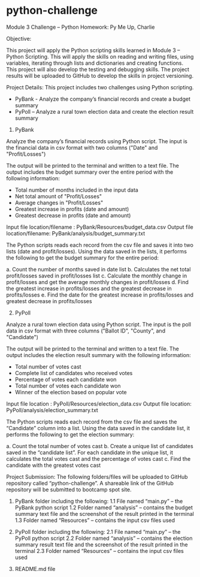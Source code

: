 # python-challenge
Module 3 Challenge – Python Homework:  Py Me Up, Charlie

Objective:

This project will apply the Python scripting skills learned in Module 3 – Python Scripting. This will apply the skills on reading and writing files, using variables, iterating through lists and dictionaries and creating functions.  This project will also develop the testing and debugging skills. The project results will be uploaded to GitHub to develop the skills in project versioning.

Project Details:
This project includes two challenges using Python scripting. 
-    PyBank - Analyze the company’s financial records and create a budget summary
-    PyPoll – Analyze a rural town election data and create the election result summary

1.    PyBank 

Analyze the company’s financial records using Python script.  The input is the financial data in csv format with two columns ("Date" and "Profit/Losses")

The output will be printed to the terminal and written to a text file. The output includes the budget summary over the entire period with the following information:

-    Total number of months included in the input data
-    Net total amount of "Profit/Losses" 
-    Average changes in "Profit/Losses"
-    Greatest increase in profits (date and amount)
-    Greatest decrease in profits (date and amount)

Input file location/filename : PyBank/Resources/budget_data.csv
Output file location/filename: PyBank/analysis/budget_summary.txt

The Python scripts reads each record from the csv file and saves it into two lists (date and profit/losses). Using the data saved in the lists, it performs the following to get the budget summary for the entire period:

a.    Count the number of months saved in date list
b.    Calculates the net total profit/losses saved in profit/losses list 
c.    Calculate the monthly change in profit/losses and get the average monthly changes in profit/losses 
d.    Find the greatest increase in profits/losses and the greatest decrease in profits/losses
e.    Find the date for the greatest increase in profits/losses and greatest decrease in profits/losses

2.    PyPoll

Analyze a rural town election data using Python script. The input is the poll data in csv format with three columns ("Ballot ID", "County", and "Candidate")

The output will be printed to the terminal and written to a text file. The output includes the election result summary with the following information:

-    Total number of votes cast
-    Complete list of candidates who received votes
-    Percentage of votes each candidate won
-    Total number of votes each candidate won
-    Winner of the election based on popular vote

Input file location : PyPoll/Resources/election_data.csv
Output file location: PyPoll/analysis/election_summary.txt

The Python scripts reads each record from the csv file and saves the “Candidate” column into a list. Using the data saved in the candidate list, it performs the following to get the election summary:

a.    Count the total number of votes cast 
b.    Create a unique list of candidates saved in the “candidate list”. For each candidate in the unique list, it calculates the total votes cast and the percentage of votes cast
c.    Find the candidate with the greatest votes cast


Project Submission:
The following folders/files will be uploaded to GitHub repository called “python-challenge”. A shareable link of the GitHub repository will be submitted to bootcamp spot site.

1.    PyBank folder including the following:
1.1    File named “main.py” – the PyBank python script 
1.2    Folder named “analysis” – contains the budget summary text file and the screenshot of the result printed in the terminal
1.3    Folder named “Resources” – contains the input csv files used 

2.    PyPoll folder including the following:
2.1    File named “main.py” – the PyPoll python script 
2.2    Folder named “analysis” – contains the election summary result text file and the screenshot of the result printed in the terminal
2.3    Folder named “Resources” – contains the input csv files used 

3.    README.md file
